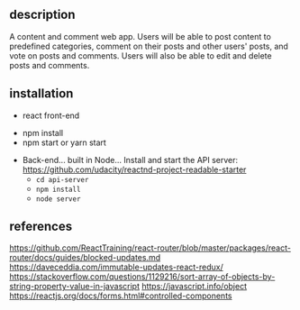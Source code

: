 ## description
A content and comment web app. Users will be able to post content to predefined categories, comment on their posts and other users' posts, and vote on posts and comments. Users will also be able to edit and delete posts and comments.

## installation 
* react front-end
- npm install
- npm start or yarn start

* Back-end... built in Node...
Install and start the API server: https://github.com/udacity/reactnd-project-readable-starter
    - `cd api-server`
    - `npm install`
    - `node server`


## references
https://github.com/ReactTraining/react-router/blob/master/packages/react-router/docs/guides/blocked-updates.md
https://daveceddia.com/immutable-updates-react-redux/
https://stackoverflow.com/questions/1129216/sort-array-of-objects-by-string-property-value-in-javascript
https://javascript.info/object
https://reactjs.org/docs/forms.html#controlled-components
